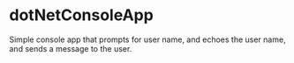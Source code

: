 # dotNetConsoleApp
Simple console app that prompts for user name, and echoes the user name, and sends a message to the user.
